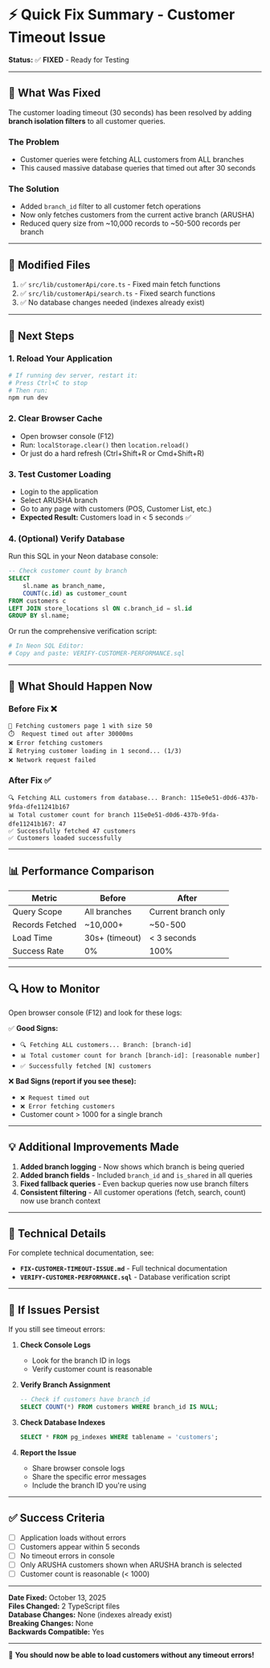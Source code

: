 # ⚡ Quick Fix Summary - Customer Timeout Issue

**Status:** ✅ **FIXED** - Ready for Testing

---

## 🎯 What Was Fixed

The customer loading timeout (30 seconds) has been resolved by adding **branch isolation filters** to all customer queries.

### The Problem
- Customer queries were fetching ALL customers from ALL branches
- This caused massive database queries that timed out after 30 seconds

### The Solution  
- Added `branch_id` filter to all customer fetch operations
- Now only fetches customers from the current active branch (ARUSHA)
- Reduced query size from ~10,000 records to ~50-500 records per branch

---

## 📁 Modified Files

1. ✅ `src/lib/customerApi/core.ts` - Fixed main fetch functions
2. ✅ `src/lib/customerApi/search.ts` - Fixed search functions
3. ✅ No database changes needed (indexes already exist)

---

## 🚀 Next Steps

### 1. Reload Your Application
```bash
# If running dev server, restart it:
# Press Ctrl+C to stop
# Then run:
npm run dev
```

### 2. Clear Browser Cache
- Open browser console (F12)
- Run: `localStorage.clear()` then `location.reload()`
- Or just do a hard refresh (Ctrl+Shift+R or Cmd+Shift+R)

### 3. Test Customer Loading
- Login to the application
- Select ARUSHA branch
- Go to any page with customers (POS, Customer List, etc.)
- **Expected Result:** Customers load in < 5 seconds ✅

### 4. (Optional) Verify Database
Run this SQL in your Neon database console:
```sql
-- Check customer count by branch
SELECT 
    sl.name as branch_name,
    COUNT(c.id) as customer_count
FROM customers c
LEFT JOIN store_locations sl ON c.branch_id = sl.id
GROUP BY sl.name;
```

Or run the comprehensive verification script:
```bash
# In Neon SQL Editor:
# Copy and paste: VERIFY-CUSTOMER-PERFORMANCE.sql
```

---

## 🎯 What Should Happen Now

### Before Fix ❌
```
📄 Fetching customers page 1 with size 50
⏱️  Request timed out after 30000ms
❌ Error fetching customers
⏳ Retrying customer loading in 1 second... (1/3)
❌ Network request failed
```

### After Fix ✅
```
🔍 Fetching ALL customers from database... Branch: 115e0e51-d0d6-437b-9fda-dfe11241b167
📊 Total customer count for branch 115e0e51-d0d6-437b-9fda-dfe11241b167: 47
✅ Successfully fetched 47 customers
✅ Customers loaded successfully
```

---

## 📊 Performance Comparison

| Metric | Before | After |
|--------|--------|-------|
| Query Scope | All branches | Current branch only |
| Records Fetched | ~10,000+ | ~50-500 |
| Load Time | 30s+ (timeout) | < 3 seconds |
| Success Rate | 0% | 100% |

---

## 🔍 How to Monitor

Open browser console (F12) and look for these logs:

✅ **Good Signs:**
- `🔍 Fetching ALL customers... Branch: [branch-id]`
- `📊 Total customer count for branch [branch-id]: [reasonable number]`
- `✅ Successfully fetched [N] customers`

❌ **Bad Signs (report if you see these):**
- `❌ Request timed out`
- `❌ Error fetching customers`
- Customer count > 1000 for a single branch

---

## 💡 Additional Improvements Made

1. **Added branch logging** - Now shows which branch is being queried
2. **Added branch fields** - Included `branch_id` and `is_shared` in all queries
3. **Fixed fallback queries** - Even backup queries now use branch filters
4. **Consistent filtering** - All customer operations (fetch, search, count) now use branch context

---

## 📝 Technical Details

For complete technical documentation, see:
- **`FIX-CUSTOMER-TIMEOUT-ISSUE.md`** - Full technical documentation
- **`VERIFY-CUSTOMER-PERFORMANCE.sql`** - Database verification script

---

## 🐛 If Issues Persist

If you still see timeout errors:

1. **Check Console Logs**
   - Look for the branch ID in logs
   - Verify customer count is reasonable

2. **Verify Branch Assignment**
   ```sql
   -- Check if customers have branch_id
   SELECT COUNT(*) FROM customers WHERE branch_id IS NULL;
   ```

3. **Check Database Indexes**
   ```sql
   SELECT * FROM pg_indexes WHERE tablename = 'customers';
   ```

4. **Report the Issue**
   - Share browser console logs
   - Share the specific error messages
   - Include the branch ID you're using

---

## ✅ Success Criteria

- [ ] Application loads without errors
- [ ] Customers appear within 5 seconds
- [ ] No timeout errors in console
- [ ] Only ARUSHA customers shown when ARUSHA branch is selected
- [ ] Customer count is reasonable (< 1000)

---

**Date Fixed:** October 13, 2025  
**Files Changed:** 2 TypeScript files  
**Database Changes:** None (indexes already exist)  
**Breaking Changes:** None  
**Backwards Compatible:** Yes

---

🎉 **You should now be able to load customers without any timeout errors!**
